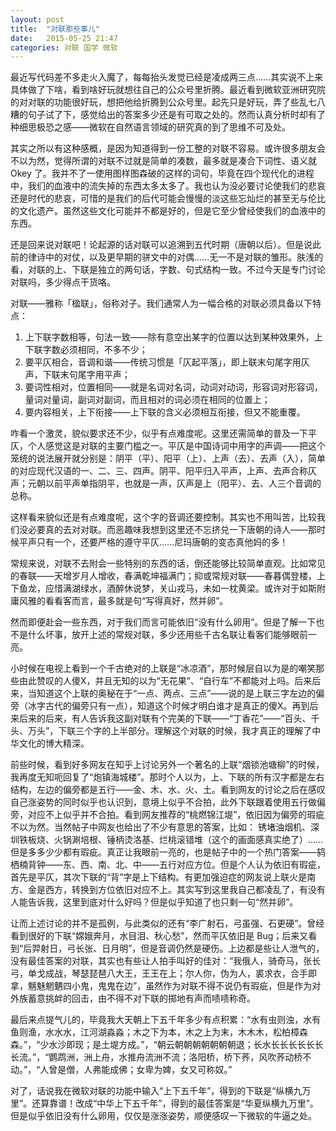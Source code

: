 ```yaml
---
layout: post
title:  "对联那些事儿"
date:   2015-05-25 21:47
categories: 对联 国学 微软
---
```


最近写代码差不多走火入魔了，每每抬头发觉已经是凌成两三点……其实说不上来具体做了下啥，看到啥好玩就想往自己的公众号里折腾。最近看到微软亚洲研究院的对对联的功能很好玩，想把他给折腾到公众号里。起先只是好玩，弄了些乱七八糟的句子试了下，感觉给出的答案多少还是有可取之处的。然而认真分析时却有了种细思极恐之感——微软在自然语言领域的研究真的到了思维不可及处。

其实之所以有这种感概，是因为知道得到一份工整的对联不容易。或许很多朋友会不以为然，觉得所谓的对联不过就是简单的凑数，最多就是凑合下词性、语义就 Okey 了。我并不了一使用图样图森破的这样的词句，毕竟在四个现代化的进程中，我们的血液中的流失掉的东西太多太多了。我也认为没必要讨论使我们的悲哀还是时代的悲哀，可惜的是我们的后代可能会慢慢的淡这些忘灿烂的甚至无与伦比的文化遗产。虽然这些文化可能并不都是好的，但是它至少曾经使我们的血液中的东西。

还是回来说对联吧！论起源的话对联可以追溯到五代时期（唐朝以后）。但是说此前的律诗中的对仗，以及更早期的骈文中的对偶……无一不是对联的雏形。肤浅的看，对联的上、下联是独立的两句话，字数、句式结构一致。不过今天是专门讨论对联吗，多少得点干货咯。

对联——雅称「楹联」，俗称对子。我们通常人为一幅合格的对联必须具备以下特点：

1. 上下联字数相等，句法一致——除有意空出某字的位置以达到某种效果外，上下联字数必须相同，不多不少；
2. 要平仄相合，音调和谐——传统习惯是「仄起平落」，即上联末句尾字用仄声，下联末句尾字用平声；
3. 要词性相对，位置相同——就是名词对名词，动词对动词，形容词对形容词，量词对量词，副词对副词，而且相对的词必须在相同的位置上；
4. 要内容相关，上下衔接——上下联的含义必须相互衔接，但又不能重覆。

咋看一个激灵，貌似要求还不少，似乎有点难度呢。这里还需简单的普及一下平仄，个人感觉这是对联的主要门槛之一。平仄是中国诗词中用字的声调——把这个笼统的说法展开就分别是：阴平（平）、阳平（上）、上声（去）、去声（入），简单的对应现代汉语的一、二、三、四声。阴平、阳平归入平声，上声、去声合称仄声；元朝以前平声单指阴平，也就是一声，仄声是上（阳平）、去、人三个音调的总称。

这样看来貌似还是有点难度呢，这个字的音调还要控制。其实也不用叫苦，比较我们没必要真的去对对联。而恶趣味我想到这里还不忘挤兑一下唐朝的诗人——那时候平声只有一个，还要严格的遵守平仄……尼玛唐朝的变态真他妈的多！

常规来说，对联不去附会一些特别的东西的话，倒还能够比较简单直观。比如常见的春联——天增岁月人增收，春满乾坤福满门；抑或常规对联——春暮偶登楼，上下鱼龙，应惜满湖绿水，酒醉休说梦，关山戎马，未如一枕黄梁。或许对于如斯附庸风雅的看看客而言，最多就是句“写得真好，然并卵”。

然而即便赴会一些东西，对于我们而言可能依旧“没有什么卵用”。但是了解一下也不是什么坏事，放开上述的常规对联，多少还用些千古名联让看客们能够眼前一亮。

小时候在电视上看到一个千古绝对的上联是“冰凉酒”，那时候层自以为是的嘲笑那些由此赞叹的人傻X，并且无知的以为“无花果”、“自行车”不都能对上吗。后来后来，当知道这个上联的奥秘在于“一点、两点、三点”——说的是上联三字左边的偏旁（冰字古代的偏旁只有一点），知道这个时候才明白谁才是真正的傻X。再到后来后来的后来，有人告诉我这副对联有个完美的下联——“丁香花”——“百头、千头、万头”，下联三个字的上半部分。理解这个对联的时候，我才真正的理解了中华文化的博大精深。

前些时候，看到好多网友在知乎上讨论另外一个著名的上联“烟锁池塘柳”的时候，我再度无知呃回复了“炮镇海城楼”。那时个人以为，上、下联的所有汉字都是左右结构，左边的偏旁都是五行——金、木、水、火、土。看到网友的讨论之后在感叹自己涨姿势的同时似乎也认识到，意境上似乎不合拍，此外下联跟着使用五行做偏旁，对应不上似乎并不合拍。看到网友推荐的“桃燃锦江堤”，依旧因为偏旁的瑕疵不以为然。当然帖子中网友也给出了不少有意思的答案，比如： 锈堵油烟机、深圳铁板烧、火锅涮培根、锤柄烫洛基、烂桃滚错堆（这个的画面感真实绝了）……但是多多少少都有瑕疵。真正让我眼前一亮的，也是帖子中的一个热门答案——鸫栖楠背钟——东、西、南、北、中——五行对应方位。但是个人认为依旧有瑕疵，首先是平仄，其次下联的“背”字是上下结构。有更加强迫症的网友说上联火是南方、金是西方，转换到方位依旧对应不上。其实写到这里我自己都凌乱了，有没有人能告诉我，这里到底对什么好吗？但是似乎知道了也只剩一句“然并卵”。

让而上述讨论的并不是孤例，与此类似的还有“李广射石，弓虽强、石更硬”。曾经看到很好的下联“嫦娥奔月，水目泪、秋心愁”，然而平仄依旧是 Bug；后来又看到“后羿射日，弓长张、日月明”，但是音调仍然是硬伤。上边都是些让人泄气的，没有最佳答案的对联，其实也有些让人拍手叫好的佳对：“我俄人，骑奇马，张长弓，单戈成战，琴瑟琵琶八大王，王王在上；尔人你，伪为人，裘求衣，合手即拿，魑魅魍魉四小鬼，鬼鬼在边”，虽然作为对联不得不说仍有瑕疵，但是作为对外族蓄意挑衅的回击，由不得不对下联的掷地有声而啧啧称奇。

最后来点提气儿的，毕竟我大天朝上下五千年多少有点积累：“水有虫则浊，水有鱼则渔，水水水，江河湖淼淼；木之下为本，木之上为末，木木木，松柏樟森森。”，“少水沙即现；是土堤方成。”，“朝云朝朝朝朝朝朝朝退；长水长长长长长长长流。”，“鹦鹉洲，洲上舟，水推舟流洲不流；洛阳桥，桥下荞，风吹荞动桥不动。”，“人曾是僧，人弗能成佛；女卑为婢，女又可称奴。”

对了，话说我在微软对联的功能中输入“上下五千年”，得到的下联是“纵横九万里”。还算靠谱！改成“中华上下五千年”，得到的最佳答案是“华夏纵横九万里”。但是似乎依旧没有什么卵用，仅仅是涨涨姿势，顺便感叹一下微软的牛逼之处。

